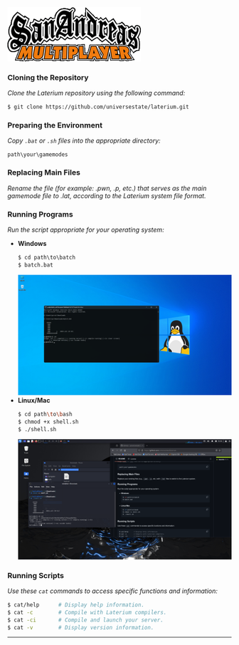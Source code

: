 ![image](logo.png)

### Cloning the Repository
*Clone the Laterium repository using the following command:*
```bash
$ git clone https://github.com/universestate/laterium.git
```

### Preparing the Environment
*Copy `.bat` or `.sh` files into the appropriate directory:*
```
path\your\gamemodes
```

### Replacing Main Files
*Rename the file (for example: .pwn, .p, etc.) that serves as the main gamemode file to .lat, according to the Laterium system file format.*

### Running Programs
*Run the script appropriate for your operating system:*

- **Windows**  
  ```bat
  $ cd path\to\batch
  $ batch.bat
  ```
  ![win](win.png)
- **Linux/Mac**  
  ```sh
  $ cd path\to\bash
  $ chmod +x shell.sh
  $ ./shell.sh
  ```
  ![linux](linux.png)
  
### Running Scripts
*Use these `cat` commands to access specific functions and information:*
```bash
$ cat/help      # Display help information.
$ cat -c        # Compile with Laterium compilers.
$ cat -ci       # Compile and launch your server.
$ cat -v        # Display version information.
```

---
